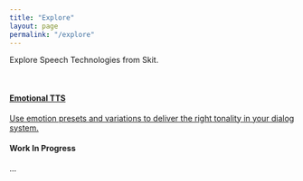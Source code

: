 ```yaml
---
title: "Explore"
layout: page
permalink: "/explore"
---
```

<script src="https://cdnjs.cloudflare.com/ajax/libs/geopattern/1.2.3/js/geopattern.min.js"></script>

Explore Speech Technologies from Skit.

<br>

<div class="row justify-content-center">
  <div class="col-md-4">
    <div class="explore-card">
    <a href="/explore/emotional-tts">
      <div class="explore-card-banner"></div>
      <div class="explore-card-content">
        <h4 class="explore-card-title">Emotional TTS</h4>
        <div class="explore-card-description">
          Use emotion presets and variations to deliver the right tonality in your
          dialog system.
        </div>
      </div>
    </a>
    </div>
  </div>

  <div class="col-md-4">
    <div class="explore-card">
      <div class="explore-card-banner"></div>
      <div class="explore-card-content">
        <h4 class="explore-card-title">Work In Progress</h4>
        <div class="explore-card-description">
          ...
        </div>
      </div>
    </div>
  </div>
</div>

<script>
$('.explore-card').each(function () {
  let card = $(this)
  let title = card.find('.explore-card-title').first().text()
  let pattern = GeoPattern.generate(title)
  card.find('.explore-card-banner').css('background-image', pattern.toDataUrl())
})
</script>
